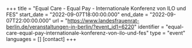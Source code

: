 +++
title = "Equal Care - Equal Pay - Internationale Konferenz von ILO und FES"
start_date = "2022-09-07T18:00:00.000"
end_date = "2022-09-07T22:00:00.000"
url = "https://www.landesfrauenrat-berlin.de/veranstaltungen-in-berlin/?event_id1=6220"
identifier = "equal-care-equal-pay-internationale-konferenz-von-ilo-und-fes"
type = "event"
languages = []
[contact]
+++